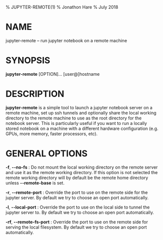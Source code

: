 % JUPYTER-REMOTE(1)
% Jonathon Hare
% July 2018

# NAME

jupyter-remote – run jupyter notebook on a remote machine

# SYNOPSIS

**jupyter-remote** [OPTION]... [user@]hostname

# DESCRIPTION

**jupyter-remote** is a simple tool to launch a jupyter notebook server on a remote machine, set up ssh tunnels and optionally share the local working directory to the remote machine to use as 
the root directory for the notebook server. This is particularly useful if you want to run a locally stored notebook on a machine with a different hardware configuration (e.g. GPUs, more memory, faster processors, etc).

# GENERAL OPTIONS

**-f**, **--no-fs**
:   Do not mount the local working directory on the remote server and use it as the remote working directory. If this option is not selected the remote working directory will by default be the remote home directory unless **--remote-base** is set.

**-r**, **--remote-port**
:   Override the port to use on the remote side for the jupyter server. By default we try to choose an open port automatically.

**-l**, **--local-port**
:   Override the port to use on the local side to tunnel the jupyter server to. By default we try to choose an open port automatically.

**-rf**, **--remote-fs-port**
:   Override the port to use on the remote side for serving the local filesystem. By default we try to choose an open port automatically.

